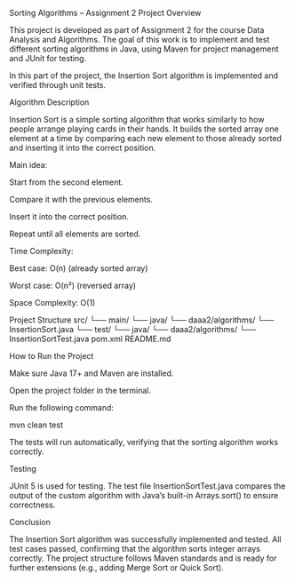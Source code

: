 Sorting Algorithms – Assignment 2
Project Overview

This project is developed as part of Assignment 2 for the course Data Analysis and Algorithms.
The goal of this work is to implement and test different sorting algorithms in Java, using Maven for project management and JUnit for testing.

In this part of the project, the Insertion Sort algorithm is implemented and verified through unit tests.

Algorithm Description

Insertion Sort is a simple sorting algorithm that works similarly to how people arrange playing cards in their hands.
It builds the sorted array one element at a time by comparing each new element to those already sorted and inserting it into the correct position.

Main idea:

Start from the second element.

Compare it with the previous elements.

Insert it into the correct position.

Repeat until all elements are sorted.

Time Complexity:

Best case: O(n) (already sorted array)

Worst case: O(n²) (reversed array)

Space Complexity: O(1)

Project Structure
src/
 └── main/
     └── java/
         └── daaa2/algorithms/
             └── InsertionSort.java
 └── test/
     └── java/
         └── daaa2/algorithms/
             └── InsertionSortTest.java
pom.xml
README.md

How to Run the Project

Make sure Java 17+ and Maven are installed.

Open the project folder in the terminal.

Run the following command:

mvn clean test


The tests will run automatically, verifying that the sorting algorithm works correctly.

Testing

JUnit 5 is used for testing.
The test file InsertionSortTest.java compares the output of the custom algorithm with Java’s built-in Arrays.sort() to ensure correctness.

Conclusion

The Insertion Sort algorithm was successfully implemented and tested.
All test cases passed, confirming that the algorithm sorts integer arrays correctly.
The project structure follows Maven standards and is ready for further extensions (e.g., adding Merge Sort or Quick Sort).
